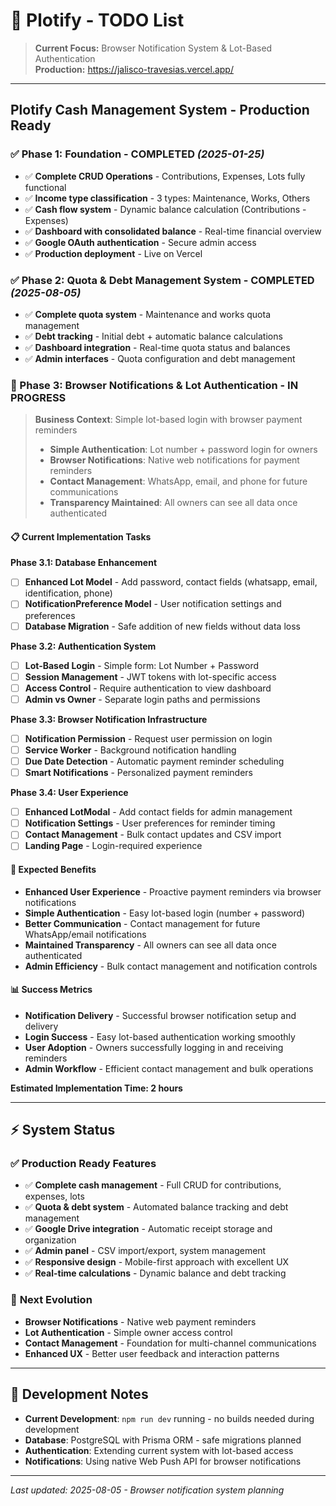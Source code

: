 # 📝 Plotify - TODO List

> **Current Focus:** Browser Notification System & Lot-Based Authentication  
> **Production:** https://jalisco-travesias.vercel.app/

---

## Plotify Cash Management System - Production Ready

### ✅ Phase 1: Foundation - COMPLETED _(2025-01-25)_

- ✅ **Complete CRUD Operations** - Contributions, Expenses, Lots fully functional
- ✅ **Income type classification** - 3 types: Maintenance, Works, Others
- ✅ **Cash flow system** - Dynamic balance calculation (Contributions - Expenses)
- ✅ **Dashboard with consolidated balance** - Real-time financial overview
- ✅ **Google OAuth authentication** - Secure admin access
- ✅ **Production deployment** - Live on Vercel

### ✅ Phase 2: Quota & Debt Management System - COMPLETED _(2025-08-05)_

- ✅ **Complete quota system** - Maintenance and works quota management
- ✅ **Debt tracking** - Initial debt + automatic balance calculations
- ✅ **Dashboard integration** - Real-time quota status and balances
- ✅ **Admin interfaces** - Quota configuration and debt management

### 🚀 Phase 3: Browser Notifications & Lot Authentication - IN PROGRESS

> **Business Context**: Simple lot-based login with browser payment reminders
> - **Simple Authentication**: Lot number + password login for owners
> - **Browser Notifications**: Native web notifications for payment reminders
> - **Contact Management**: WhatsApp, email, and phone for future communications
> - **Transparency Maintained**: All owners can see all data once authenticated

#### 📋 **Current Implementation Tasks** 

**Phase 3.1: Database Enhancement**
- [ ] **Enhanced Lot Model** - Add password, contact fields (whatsapp, email, identification, phone)
- [ ] **NotificationPreference Model** - User notification settings and preferences
- [ ] **Database Migration** - Safe addition of new fields without data loss

**Phase 3.2: Authentication System**
- [ ] **Lot-Based Login** - Simple form: Lot Number + Password
- [ ] **Session Management** - JWT tokens with lot-specific access
- [ ] **Access Control** - Require authentication to view dashboard
- [ ] **Admin vs Owner** - Separate login paths and permissions

**Phase 3.3: Browser Notification Infrastructure**
- [ ] **Notification Permission** - Request user permission on login
- [ ] **Service Worker** - Background notification handling
- [ ] **Due Date Detection** - Automatic payment reminder scheduling
- [ ] **Smart Notifications** - Personalized payment reminders

**Phase 3.4: User Experience**
- [ ] **Enhanced LotModal** - Add contact fields for admin management
- [ ] **Notification Settings** - User preferences for reminder timing
- [ ] **Contact Management** - Bulk contact updates and CSV import
- [ ] **Landing Page** - Login-required experience

#### 🎯 **Expected Benefits**

- **Enhanced User Experience** - Proactive payment reminders via browser notifications
- **Simple Authentication** - Easy lot-based login (number + password)
- **Better Communication** - Contact management for future WhatsApp/email notifications
- **Maintained Transparency** - All owners can see all data once authenticated
- **Admin Efficiency** - Bulk contact management and notification controls

#### 📊 **Success Metrics**
- **Notification Delivery** - Successful browser notification setup and delivery
- **Login Success** - Easy lot-based authentication working smoothly
- **User Adoption** - Owners successfully logging in and receiving reminders
- **Admin Workflow** - Efficient contact management and bulk operations

**Estimated Implementation Time: 2 hours**

---

## ⚡ **System Status**

### ✅ **Production Ready Features**
- ✅ **Complete cash management** - Full CRUD for contributions, expenses, lots
- ✅ **Quota & debt system** - Automated balance tracking and debt management
- ✅ **Google Drive integration** - Automatic receipt storage and organization
- ✅ **Admin panel** - CSV import/export, system management
- ✅ **Responsive design** - Mobile-first approach with excellent UX
- ✅ **Real-time calculations** - Dynamic balance and debt tracking

### 🚀 **Next Evolution**
- **Browser Notifications** - Native web payment reminders
- **Lot Authentication** - Simple owner access control
- **Contact Management** - Foundation for multi-channel communications
- **Enhanced UX** - Better user feedback and interaction patterns

---

## 🔧 **Development Notes**

- **Current Development**: `npm run dev` running - no builds needed during development
- **Database**: PostgreSQL with Prisma ORM - safe migrations planned
- **Authentication**: Extending current system with lot-based access
- **Notifications**: Using native Web Push API for browser notifications

---

_Last updated: 2025-08-05 - Browser notification system planning_
